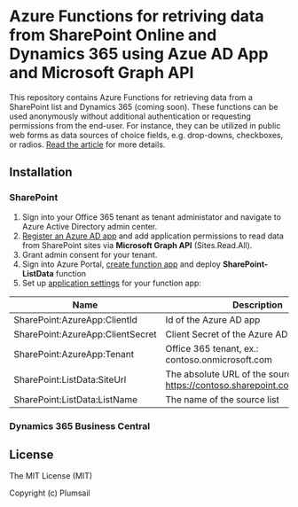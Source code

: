 # Azure Functions for retriving data from SharePoint Online and Dynamics 365 using Azue AD App and Microsoft Graph API

This repository contains Azure Functions for retrieving data from a SharePoint list and Dynamics 365 (coming soon). These functions can be used anonymously without additional authentication or requesting permissions from the end-user. For instance, they can be utilized in public web forms as data sources of choice fields, e.g. drop-downs, checkboxes, or radios. [Read the article](https://medium.com/plumsail/how-to-provide-public-access-to-sharepoint-online-list-data-via-azure-function-using-azure-ad-app-f25f881d7328) for more details.

## Installation

### SharePoint

1. Sign into your Office 365 tenant as tenant administator and navigate to Azure Active Directory admin center.
2. [Register an Azure AD app](https://docs.microsoft.com/en-us/azure/active-directory/develop/quickstart-register-app) and add application permissions to read data from SharePoint sites via **Microsoft Graph API** (Sites.Read.All).
3. Grant admin consent for your tenant.
4. Sign into Azure Portal, [create function app](https://docs.microsoft.com/en-us/azure/azure-functions/functions-create-function-app-portal) and deploy **SharePoint-ListData** function
5. Set up [application settings](https://docs.microsoft.com/en-us/azure/azure-functions/functions-how-to-use-azure-function-app-settings) for your function app:

Name | Description
--- | --- 
SharePoint:AzureApp:ClientId | Id of the Azure AD app
SharePoint:AzureApp:ClientSecret | Client Secret of the Azure AD app
SharePoint:AzureApp:Tenant | Office 365 tenant, ex.: contoso.onmicrosoft.com
SharePoint:ListData:SiteUrl | The absolute URL of the source site, ex: https://contoso.sharepoint.com/sites/mysite
SharePoint:ListData:ListName | The name of the source list

### Dynamics 365 Business Central

## License ##

The MIT License (MIT)

Copyright (c) Plumsail
